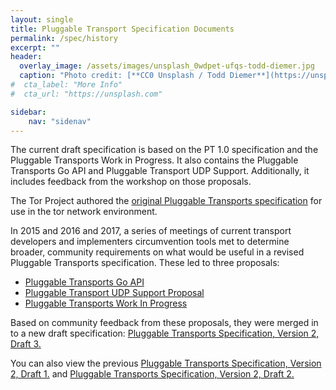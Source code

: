 ```yaml
---
layout: single
title: Pluggable Transport Specification Documents
permalink: /spec/history
excerpt: ""
header:
  overlay_image: /assets/images/unsplash_0wdpet-ufqs-todd-diemer.jpg
  caption: "Photo credit: [**CC0 Unsplash / Todd Diemer**](https://unsplash.com/@todd_diemer)"
#  cta_label: "More Info"
#  cta_url: "https://unsplash.com"

sidebar:
    nav: "sidenav"
---
```


The current draft specification is based on the PT 1.0 specification and the Pluggable Transports Work in Progress. It also contains the Pluggable Transports Go API and Pluggable Transport UDP Support. Additionally, it includes feedback from the workshop on those proposals.

The Tor Project authored the [original Pluggable Transports specification](https://gitweb.torproject.org/torspec.git/tree/pt-spec.txt) for use in the tor network environment.

In 2015 and 2016 and 2017, a series of meetings of current transport developers and implementers circumvention tools met to determine broader, community requirements on what would be useful in a revised Pluggable Transports specification. These led to three proposals:

* [Pluggable Transports Go API](/assets/PluggableTransportsGoAPI.pdf)
* [Pluggable Transport UDP Support Proposal](/assets/PluggableTransportUDPSupport.pdf)
* [Pluggable Transports Work In Progress](/assets/PluggableTransportsWorkInProgress.pdf)

Based on community feedback from these proposals, they were merged in to a new draft specification:
[Pluggable Transports Specification, Version 2, Draft 3.](/spec/pt2draft2)

You can also view the previous [Pluggable Transports Specification, Version 2, Draft 1.](/spec/pt2draft1) and [Pluggable Transports Specification, Version 2, Draft 2.](/spec/pt2draft2)

<!--
## Implement



## Build
-->
